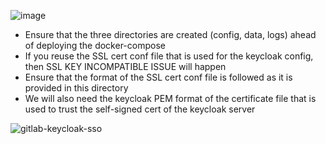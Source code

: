 ![image](https://user-images.githubusercontent.com/39495790/176620649-31a6e806-7fd8-4781-aa65-7e6e9784dc62.png)

* Ensure that the three directories are created (config, data, logs) ahead of deploying the docker-compose
* If you reuse the SSL cert conf file that is used for the keycloak config, then SSL KEY INCOMPATIBLE ISSUE will happen
* Ensure that the format of the SSL cert conf file is followed as it is provided in this directory
* We will also need the keycloak PEM format of the certificate file that is used to trust the self-signed cert of the keycloak server

![gitlab-keycloak-sso](https://user-images.githubusercontent.com/39495790/176621088-8a99d2b3-7bf8-4bf4-9bd9-f73f56c1596f.gif)
